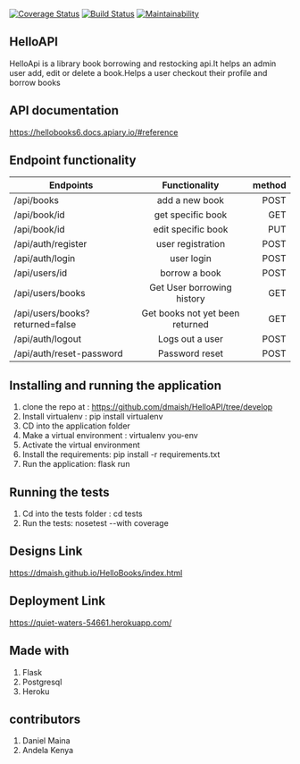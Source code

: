 [![Coverage Status](https://coveralls.io/repos/github/dmaish/HelloAPI/badge.svg?branch=tests)](https://coveralls.io/github/dmaish/HelloAPI?branch=tests)
[![Build Status](https://travis-ci.org/dmaish/HelloAPI.svg?branch=tests)](https://travis-ci.org/dmaish/HelloAPI)
[![Maintainability](https://api.codeclimate.com/v1/badges/3e91688355b14079fbc5/maintainability)](https://codeclimate.com/github/dmaish/HelloAPI/maintainability)

## HelloAPI
HelloApi is a library book borrowing and restocking api.It helps an admin user add, edit or delete a book.Helps a user checkout their profile and borrow books

## API documentation
https://hellobooks6.docs.apiary.io/#reference

## Endpoint functionality

| Endpoints                        | Functionality                    | method |
| -------------                    |:-------------:                   | -----: |
| /api/books                       | add a new book                   | POST   |
| /api/book/id                     | get specific book                | GET    |
| /api/book/id                     | edit specific book               | PUT    |
| /api/auth/register               | user registration                | POST   |
| /api/auth/login                  | user login                       | POST   |
| /api/users/id                    | borrow a book                    | POST   |
|/api/users/books                  |Get User borrowing history        |GET
|/api/users/books?returned=false   |Get books not yet been returned   |GET 
|/api/auth/logout                  |Logs out a user                   |POST
|/api/auth/reset-password          |Password reset                    |POST


## Installing and running the application
1. clone the repo at : https://github.com/dmaish/HelloAPI/tree/develop
2. Install virtualenv : pip install virtualenv
3. CD into the application folder
3. Make a virtual environment : virtualenv you-env
4. Activate the virtual environment
5. Install the requirements: pip install -r requirements.txt
6. Run the application: flask run

## Running the tests
1. Cd into the tests folder : cd tests
2. Run the tests: nosetest --with coverage

## Designs Link
https://dmaish.github.io/HelloBooks/index.html

## Deployment Link
https://quiet-waters-54661.herokuapp.com/

## Made with
1. Flask
2. Postgresql
3. Heroku

## contributors
1. Daniel Maina
2. Andela Kenya
